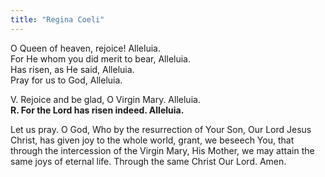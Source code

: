 ```yaml
---
title: "Regina Coeli"
---
```


O Queen of heaven, rejoice! Alleluia. \
For He whom you did merit to bear, Alleluia. \
Has risen, as He said, Alleluia. \
Pray for us to God, Alleluia.

V. Rejoice and be glad, O Virgin Mary. Alleluia. \
__R. For the Lord has risen indeed. Alleluia.__

Let us pray. O God, Who by the resurrection of Your Son, Our Lord Jesus Christ, has given joy to the whole world, grant, we beseech You, that through the intercession of the Virgin Mary, His Mother, we may attain the same joys of eternal life. Through the same Christ Our Lord. Amen.
